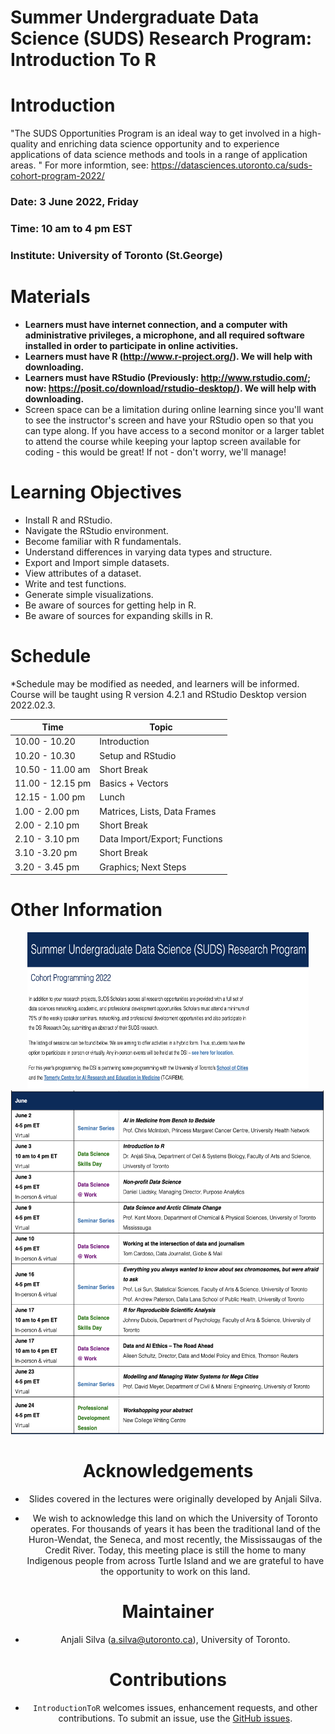 # Summer Undergraduate Data Science (SUDS) Research Program: Introduction To R


# Introduction
"The SUDS Opportunities Program is an ideal way to get involved in a high-quality and enriching data science opportunity and to experience applications of data science methods and tools in a range of application areas. " For more informtion, see: https://datasciences.utoronto.ca/suds-cohort-program-2022/

### Date: 3 June 2022, Friday 
### Time: 10 am to 4 pm EST
### Institute: University of Toronto (St.George)


# Materials
* **Learners must have internet connection, and a computer with administrative privileges, a microphone, and all required software installed in order to participate in online activities.** 
* **Learners must have R (http://www.r-project.org/). We will help with downloading.**
* **Learners must have RStudio (Previously: http://www.rstudio.com/; now: https://posit.co/download/rstudio-desktop/). We will help with downloading.**
* Screen space can be a limitation during online learning since you'll want to see the instructor's screen and have your RStudio open so that you can type along. If you have access to a second monitor or a larger tablet to attend the course while keeping your laptop screen available for coding - this would be great! If not - don't worry, we'll manage!


# Learning Objectives

* Install R and RStudio.
* Navigate the RStudio environment.
* Become familiar with R fundamentals.
* Understand differences in varying data types and structure. 
* Export and Import simple datasets.
* View attributes of a dataset.
* Write and test functions.
* Generate simple visualizations.
* Be aware of sources for getting help in R.
* Be aware of sources for expanding skills in R.


# Schedule

*Schedule may be modified as needed, and learners will be informed. Course will be taught using R version 4.2.1 and RStudio Desktop version 2022.02.3. 

| Time             | Topic                         |
|------------------|-------------------------------|
| 10.00 - 10.20    | Introduction                  |
| 10.20 - 10.30    | Setup and RStudio             |
| 10.50 - 11.00 am | Short Break                   |
| 11.00 - 12.15 pm | Basics + Vectors              |
| 12.15 - 1.00 pm  | Lunch                         |
| 1.00 - 2.00 pm   | Matrices, Lists, Data Frames  |
| 2.00 - 2.10 pm   | Short Break                   |
| 2.10 - 3.10 pm   | Data Import/Export; Functions |
| 3.10 -3.20 pm    | Short Break                   |
| 3.20 - 3.45 pm   | Graphics; Next Steps          |

 
# Other Information
<div style="text-align:center">

<img src="DescrpImage1.png" alt="README1" width="450" height="250"/>

<img src="DescrpImage2.png" alt="README1" width="550" height="550"/>

<div style="text-align:center">


# Acknowledgements
-   Slides covered in the lectures were originally developed by Anjali Silva.

- We wish to acknowledge this land on which the University of Toronto operates. For thousands of years it has been the traditional land of the Huron-Wendat, the Seneca, and most recently, the Mississaugas of the Credit River. Today, this meeting place is still the home to many Indigenous people from across Turtle Island and we are grateful to have the opportunity to work on this land.

# Maintainer
-   Anjali Silva (<a.silva@utoronto.ca>), University of Toronto.

# Contributions
-   `IntroductionToR` welcomes issues, enhancement requests, and other contributions. To submit an issue, use the [GitHub
issues](https://github.com/anjalisilva/DSI_IntroductionToR).
